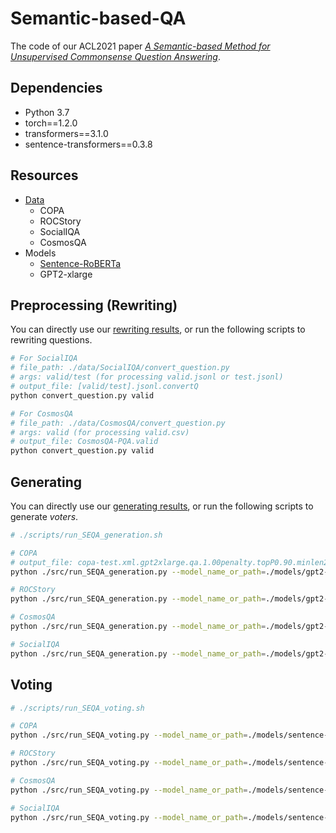 # Semantic-based-QA
The code of our ACL2021 paper [*A Semantic-based Method for Unsupervised Commonsense Question Answering*](https://arxiv.org/abs/2105.14781).



## Dependencies

- Python 3.7
- torch==1.2.0
- transformers==3.1.0
- sentence-transformers==0.3.8



## Resources

- [Data](https://cloud.tsinghua.edu.cn/f/3897511ad457408ca37d/?dl=1)
  - COPA
  - ROCStory
  - SocialIQA
  - CosmosQA
- Models
  - [Sentence-RoBERTa](https://cloud.tsinghua.edu.cn/f/d86b5c8f3b6a49a485ad/?dl=1)
  - GPT2-xlarge



## Preprocessing (Rewriting)

You can directly use our [rewriting results](https://cloud.tsinghua.edu.cn/f/3897511ad457408ca37d/?dl=1), or run the following scripts to rewriting questions.

```bash
# For SocialIQA
# file_path: ./data/SocialIQA/convert_question.py
# args: valid/test (for processing valid.jsonl or test.jsonl)
# output_file: [valid/test].jsonl.convertQ
python convert_question.py valid
```

```bash
# For CosmosQA
# file_path: ./data/CosmosQA/convert_question.py
# args: valid (for processing valid.csv)
# output_file: CosmosQA-PQA.valid
python convert_question.py valid
```



## Generating

You can directly use our [generating results](https://cloud.tsinghua.edu.cn/f/3897511ad457408ca37d/?dl=1), or run the following scripts to generate *voters*.

```bash
# ./scripts/run_SEQA_generation.sh

# COPA
# output_file: copa-test.xml.gpt2xlarge.qa.1.00penalty.topP0.90.minlen2.sample500.pkl
python ./src/run_SEQA_generation.py --model_name_or_path=./models/gpt2-xlarge --model_type=gpt2 --eval_data_file=./data/COPA/copa-test.xml --repetition_penalty=1

# ROCStory
python ./src/run_SEQA_generation.py --model_name_or_path=./models/gpt2-xlarge --model_type=gpt2 --eval_data_file=./data/ROCStory/valid2018.csv --repetition_penalty=1

# CosmosQA
python ./src/run_SEQA_generation.py --model_name_or_path=./models/gpt2-xlarge --model_type=gpt2 --eval_data_file=./data/CosmosQA/CosmosQA-PQA.valid --repetition_penalty=1

# SocialIQA
python ./src/run_SEQA_generation.py --model_name_or_path=./models/gpt2-xlarge --model_type=gpt2 --eval_data_file=./data/SocialIQA/valid.jsonl.convertQ --repetition_penalty=1
```



## Voting

```bash
# ./scripts/run_SEQA_voting.sh

# COPA
python ./src/run_SEQA_voting.py --model_name_or_path=./models/sentence-robert-large-nli-mean-tokens --eval_data_file=./data/COPA/copa-test.xml

# ROCStory
python ./src/run_SEQA_voting.py --model_name_or_path=./models/sentence-robert-large-nli-mean-tokens --eval_data_file=./data/ROCStory/valid2018.csv

# CosmosQA
python ./src/run_SEQA_voting.py --model_name_or_path=./models/sentence-robert-large-nli-mean-tokens --eval_data_file=./data/CosmosQA/CosmosQA-PQA.valid

# SocialIQA
python ./src/run_SEQA_voting.py --model_name_or_path=./models/sentence-robert-large-nli-mean-tokens --eval_data_file=./data/SocialIQA/valid.jsonl.convertQ
```

